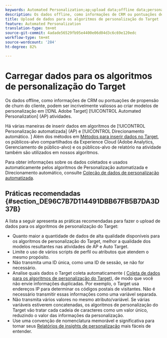 ```yaml
---
keywords: Automated Personalization;ap;upload data;offline data;personalization algorithm;auto target;auto-target;best practices
description: Os dados offline, como informações de CRM ou pontuações de propensão de churn do cliente, podem ser incrivelmente valiosos ao criar modelos de personalização nas atividades Adobe Target Automated Personalization (AP).
title: Upload de dados para os algoritmos de personalização do Target
feature: Automated Personalization
translation-type: tm+mt
source-git-commit: 4adade56529fb95e4400e06d04d3c6c69e120edc
workflow-type: tm+mt
source-wordcount: '284'
ht-degree: 82%

---
```



# Carregar dados para os algoritmos de personalização do Target

Os dados offline, como informações de CRM ou pontuações de propensão de churn do cliente, podem ser incrivelmente valiosos ao criar modelos de personalização em [!DNL Adobe Target] [!UICONTROL Automated Personalization] (AP) atividades.

Há várias maneiras de inserir dados em algoritmos de [!UICONTROL Personalização automatizada] (AP) e [!UICONTROL Direcionamento automático. ] Além dos métodos em  [Métodos para inserir dados no Target](/help/c-implementing-target/c-considerations-before-you-implement-target/c-methods-to-get-data-into-target/methods-to-get-data-into-target.md#concept_0069C0EFB56C4700BB33F2F35C2B9B17), os públicos-alvo compartilhados da Experience Cloud (Adobe Analytics, Gerenciamento de público-alvo) e os públicos-alvo de relatório na atividade também são utilizados em nossos algoritmos.

Para obter informações sobre os dados coletados e usados automaticamente pelos algoritmos de Personalização automatizada e Direcionamento automático, consulte [Coleção de dados de personalização automatizada](/help/c-activities/t-automated-personalization/ap-data.md).

## Práticas recomendadas {#section_DE96C7B7D114491DBB67FB5B7DA3D37B}

A lista a seguir apresenta as práticas recomendadas para fazer o upload de dados para os algoritmos de personalização do Target:

* Quanto maior a quantidade de dados de alta qualidade disponíveis para os algoritmos de personalização do Target, melhor a qualidade dos modelos resultantes nas atividades de AP e Auto Target.
* Limite o uso de vários scripts de perfil ou atributos que atendem o mesmo propósito.
* Não transmita uma ID única, como uma ID de sessão, se não for necessário.
* Analise quais dados o Target coleta automaticamente (  [Coleta de dados para os algoritmos de personalização do Target](/help/c-activities/t-automated-personalization/ap-data.md)), de modo que você não envie informações duplicadas. Por exemplo, o Target usa endereços IP para determinar os códigos postais de visitantes. Não é necessário transmitir essas informações como uma variável separada.
* Não transmita vários valores no mesmo atributo/variável. Se várias variáveis estiverem concatenadas, os algoritmos de personalização do Target vão tratar cada cadeia de caracteres como um valor único, reduzindo o valor das informações da personalização.
* Use uma convenção de nomenclatura memorável e significativa para tornar seus  [Relatórios de insights de personalização](/help/c-reports/c-personalization-insights-reports/personalization-insights-reports.md#concept_A897070E1EDC403EB84CFB7A6ECAD767) mais fáceis de entender.

